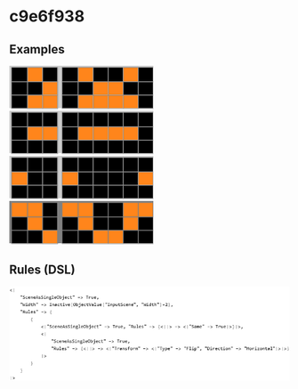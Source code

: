# c9e6f938

## Examples

![ARC examples for c9e6f938](examples.png?raw=true)

## Rules (DSL)

![DSL rules for c9e6f938](rules.png?raw=true)

